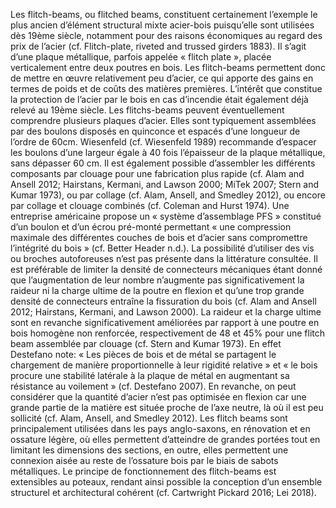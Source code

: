 Les flitch-beams, ou flitched beams, constituent certainement l’exemple le plus ancien d’élément structural mixte acier-bois puisqu’elle sont utilisées dès 19ème siècle, notamment pour des raisons économiques au regard des prix de l’acier (cf. Flitch-plate, riveted and trussed girders 1883). Il s’agit d’une plaque métallique, parfois appelée « flitch plate », placée verticalement entre deux poutres en bois. Les flitch-beams permettent donc de mettre en œuvre relativement peu d’acier, ce qui apporte des gains en termes de poids et de coûts des matières premières. L’intérêt que constitue la protection de l’acier par le bois en cas d’incendie était également déjà relevé au 19ème siècle. Les flitchs-beams peuvent éventuellement comprendre plusieurs plaques d’acier. Elles sont typiquement assemblées par des boulons disposés en quinconce et espacés d’une longueur de l’ordre de 60cm. Wiesenfeld (cf. Wiesenfeld 1989) recommande d’espacer les boulons d’une largeur égale à 40 fois l’épaisseur de la plaque métallique, sans dépasser 60 cm. Il est également possible d’assembler les différents composants par clouage pour une fabrication plus rapide (cf. Alam and Ansell 2012; Hairstans, Kermani, and Lawson 2000; MiTek 2007; Stern and Kumar 1973), ou par collage (cf. Alam, Ansell, and Smedley 2012), ou encore par collage et clouage combinés (cf. Coleman and Hurst 1974). Une entreprise américaine propose un « système d’assemblage PFS » constitué d’un boulon et d’un écrou pré-monté permettant « une compression maximale des différentes couches de bois et d’acier sans compromettre l’intégrité du bois » (cf. Better Header n.d.). La possibilité d’utiliser des vis ou broches autoforeuses n’est pas présente dans la littérature consultée. Il est préférable de limiter la densité de connecteurs mécaniques étant donné que l’augmentation de leur nombre n’augmente pas significativement la raideur ni la charge ultime de la poutre en flexion et qu’une trop grande densité  de connecteurs entraîne la fissuration du bois (cf. Alam and Ansell 2012; Hairstans, Kermani, and Lawson 2000). La raideur et la charge ultime sont en revanche significativement améliorées par rapport à une poutre en bois homogène non renforcée, respectivement de 48 et 45% pour une flitch beam assemblée par clouage (cf. Stern and Kumar 1973). En effet Destefano note: « Les pièces de bois et de métal se partagent le chargement de manière proportionnelle à leur rigidité relative » et « le bois procure une stabilité latérale à la plaque de métal en augmentant sa résistance au voilement » (cf. Destefano 2007). En revanche, on peut considérer que la quantité d’acier n’est pas optimisée en flexion car une grande partie de la matière est située proche de l’axe neutre, là où il est peu sollicité (cf. Alam, Ansell, and Smedley 2012).  Les flitch beams sont principalement utilisées dans les pays anglo-saxons, en rénovation et en ossature légère, où elles permettent d’atteindre de grandes portées tout en limitant les dimensions des sections, en outre, elles permettent une connexion aisée au reste de l’ossature bois par le biais de sabots métalliques. Le principe de fonctionnement des flitch-beams est extensibles au poteaux, rendant ainsi possible la conception d’un ensemble structurel et architectural cohérent (cf. Cartwright Pickard 2016; Lei 2018).
